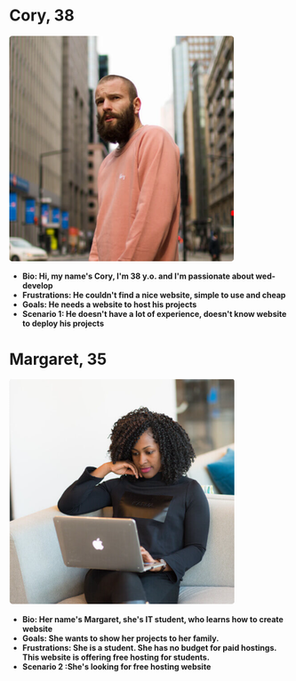 # Cory, 38

![user photo](./cory.png)

- **Bio: Hi, my name's Cory, I'm 38 y.o. and I'm passionate about wed-develop**
- **Frustrations: He couldn't find a nice website, simple to use and cheap**
- **Goals: He needs a website to host his projects**
- **Scenario 1: He doesn't have a lot of experience, doesn't know website to
  deploy his projects**

# Margaret, 35

![user photo](./margaret.png)

- **Bio: Her name's Margaret, she's IT student, who learns how to create
  website**
- **Goals: She wants to show her projects to her family.**
- **Frustrations: She is a student. She has no budget for paid hostings. This
  website is offering free hosting for students.**
- **Scenario 2 :She's looking for free hosting website**
